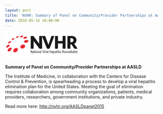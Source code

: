 ```yaml
---
layout: post
title: 'NVHR: Summary of Panel on Community/Provider Partnerships at AASLD'
date: 2016-05-16 10:00:00
---
```


![](/assets/images/nvhr-summary-of-panel-on-community-provider-partnerships-at-aasld.png)

**Summary of Panel on Community/Provider Partnerships at AASLD**

The Institute of Medicine, in collaboration with the Centers for Disease Control & Prevention, is spearheading a process to develop a viral hepatitis elimination plan for the United States. Meeting the goal of elimination requires collaboration among community organizations, patients, medical providers, researchers, government institutions, and private industry.

Read more here: <http://nvhr.org/AASLDpanel2015>